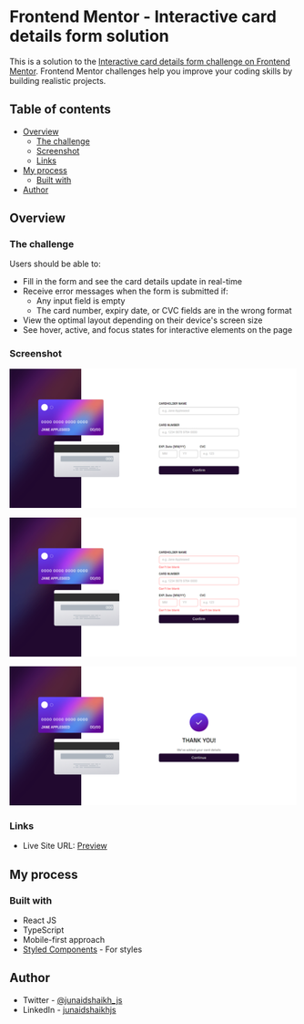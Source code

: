 # Frontend Mentor - Interactive card details form solution

This is a solution to the [Interactive card details form challenge on Frontend Mentor](https://www.frontendmentor.io/challenges/interactive-card-details-form-XpS8cKZDWw). Frontend Mentor challenges help you improve your coding skills by building realistic projects.

## Table of contents

- [Overview](#overview)
  - [The challenge](#the-challenge)
  - [Screenshot](#screenshot)
  - [Links](#links)
- [My process](#my-process)
  - [Built with](#built-with)
- [Author](#author)

## Overview

### The challenge

Users should be able to:

- Fill in the form and see the card details update in real-time
- Receive error messages when the form is submitted if:
  - Any input field is empty
  - The card number, expiry date, or CVC fields are in the wrong format
- View the optimal layout depending on their device's screen size
- See hover, active, and focus states for interactive elements on the page

### Screenshot

![](./preview.png)

![](./preview-active.png)

![](./preview-final.png)

### Links

- Live Site URL: [Preview](https://interactive-form-delta.vercel.app/)

## My process

### Built with

- React JS
- TypeScript
- Mobile-first approach
- [Styled Components](https://styled-components.com/) - For styles

## Author

- Twitter - [@junaidshaikh_js](https://twitter.com/junaidshaikh_js)
- LinkedIn - [junaidshaikhjs](https://www.linkedin.com/in/junaidshaikhjs/)
